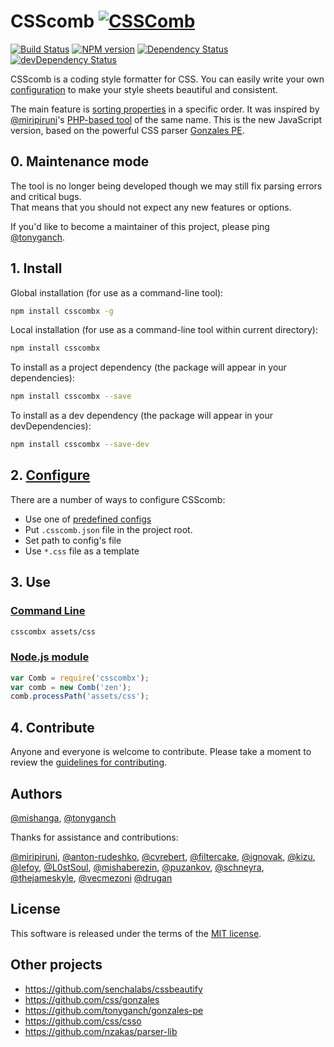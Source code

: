 # CSScomb [![CSSComb](logo.png)](http://csscomb.com/)
[![Build Status](https://travis-ci.org/drugan/csscombx.svg?branch=master)](http://travis-ci.org/drugan/csscombx)
[![NPM version](https://badge.fury.io/js/csscomb.svg)](http://badge.fury.io/js/csscomb)
[![Dependency Status](https://david-dm.org/drugan/csscombx.svg)](https://david-dm.org/drugan/csscombx)
[![devDependency Status](https://david-dm.org/drugan/csscombx/dev-status.svg)](https://david-dm.org/drugan/csscombx#info=devDependencies)

CSScomb is a coding style formatter for CSS.
You can easily write your own [configuration](doc/configuration.md) to make
your style sheets beautiful and consistent.

The main feature is [sorting properties](doc/options.md#sort-order) in a specific order.
It was inspired by [@miripiruni](https://github.com/miripiruni)'s
[PHP-based tool](https://github.com/csscomb/csscomb) of the same name.
This is the new JavaScript version, based on the powerful CSS parser
[Gonzales PE](https://github.com/tonyganch/gonzales-pe).

## 0. Maintenance mode

The tool is no longer being developed though we may still fix parsing errors and critical bugs.  
That means that you should not expect any new features or options.  

If you'd like to become a maintainer of this project, please ping
[@tonyganch](https://github.com/tonyganch).

## 1. Install

Global installation (for use as a command-line tool):

```bash
npm install csscombx -g
```

Local installation (for use as a command-line tool within current directory):

```bash
npm install csscombx
```

To install as a project dependency (the package will appear in your dependencies):

```bash
npm install csscombx --save
```

To install as a dev dependency (the package will appear in your devDependencies):

```bash
npm install csscombx --save-dev
```

## 2. [Configure](doc/configuration.md)

There are a number of ways to configure CSScomb:

- Use one of [predefined configs](config)
- Put `.csscomb.json` file in the project root.
- Set path to config's file
- Use `*.css` file as a template

## 3. Use

### [Command Line](doc/usage-cli.md)

```bash
csscombx assets/css
```

### [Node.js module](doc/usage-node.md)

```js
var Comb = require('csscombx');
var comb = new Comb('zen');
comb.processPath('assets/css');
```

## 4. Contribute

Anyone and everyone is welcome to contribute.
Please take a moment to review the [guidelines for contributing](CONTRIBUTING.md).

## Authors

[@mishanga](https://github.com/mishanga),
[@tonyganch](https://github.com/tonyganch)

Thanks for assistance and contributions:

[@miripiruni](https://github.com/miripiruni),
[@anton-rudeshko](https://github.com/anton-rudeshko),
[@cvrebert](https://github.com/cvrebert),
[@filtercake](https://github.com/filtercake),
[@ignovak](https://github.com/ignovak),
[@kizu](https://github.com/kizu),
[@lefoy](https://github.com/lefoy),
[@L0stSoul](https://github.com/L0stSoul),
[@mishaberezin](https://github.com/mishaberezin),
[@puzankov](https://github.com/puzankov),
[@schneyra](https://github.com/schneyra),
[@thejameskyle](https://github.com/thejameskyle),
[@vecmezoni](https://github.com/vecmezoni)
[@drugan](https://github.com/drugan)

## License

This software is released under the terms of the
[MIT license](https://github.com/drugan/csscombx/blob/master/LICENSE).

## Other projects
* https://github.com/senchalabs/cssbeautify
* https://github.com/css/gonzales
* https://github.com/tonyganch/gonzales-pe
* https://github.com/css/csso
* https://github.com/nzakas/parser-lib
